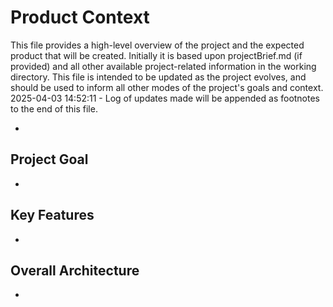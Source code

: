 # Product Context

This file provides a high-level overview of the project and the expected product that will be created. Initially it is based upon projectBrief.md (if provided) and all other available project-related information in the working directory. This file is intended to be updated as the project evolves, and should be used to inform all other modes of the project's goals and context.
2025-04-03 14:52:11 - Log of updates made will be appended as footnotes to the end of this file.

-

## Project Goal

-

## Key Features

-

## Overall Architecture

-
